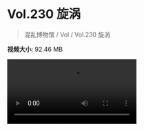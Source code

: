 # Vol.230 旋涡

> 混乱博物馆 / Vol / Vol.230 旋涡

**视频大小**: 92.46 MB

<div class="video"><video src="https://file.hsyhx.top/video/230.mp4" controls preload>🤔 您的浏览器不支持 video 标签</video></div>